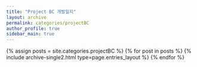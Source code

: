 ```yaml
---
title: "Project BC 개발일지"
layout: archive
permalink: categories/projectBC
author_profile: true
sidebar_main: true
---
```



{% assign posts = site.categories.projectBC %}
{% for post in posts %} {% include archive-single2.html type=page.entries_layout %} {% endfor %}
